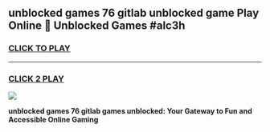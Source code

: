 
## unblocked games 76 gitlab unblocked game Play Online 👋 Unblocked Games #alc3h
<h3>
<a href="https://premium.freeplayer.one?title=unblocked_games_76_gitlab&ref=21F">CLICK TO PLAY</a></h3>
<hr>

<h3>
<a href="https://premium.freeplayer.one?title=unblocked_games_76_gitlab&ref=21F">CLICK 2 PLAY</a>
  
</h3>

<a href="https://premium.freeplayer.one?title=unblocked_games_76_gitlab&ref=21F/"><img src="https://clearcache.store/games.png"></a>


**unblocked games 76 gitlab games unblocked: Your Gateway to Fun and Accessible Online Gaming**
